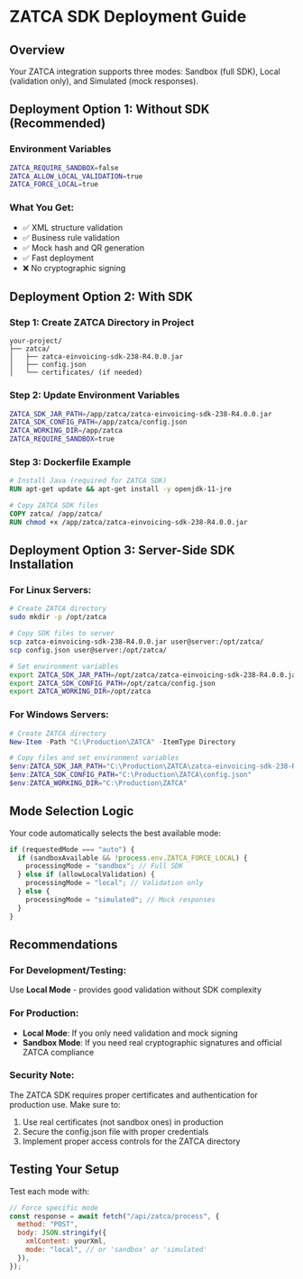 # ZATCA SDK Deployment Guide

## Overview

Your ZATCA integration supports three modes: Sandbox (full SDK), Local (validation only), and Simulated (mock responses).

## Deployment Option 1: Without SDK (Recommended)

### Environment Variables

```bash
ZATCA_REQUIRE_SANDBOX=false
ZATCA_ALLOW_LOCAL_VALIDATION=true
ZATCA_FORCE_LOCAL=true
```

### What You Get:

- ✅ XML structure validation
- ✅ Business rule validation
- ✅ Mock hash and QR generation
- ✅ Fast deployment
- ❌ No cryptographic signing

## Deployment Option 2: With SDK

### Step 1: Create ZATCA Directory in Project

```
your-project/
├── zatca/
│   ├── zatca-einvoicing-sdk-238-R4.0.0.jar
│   ├── config.json
│   └── certificates/ (if needed)
```

### Step 2: Update Environment Variables

```bash
ZATCA_SDK_JAR_PATH=/app/zatca/zatca-einvoicing-sdk-238-R4.0.0.jar
ZATCA_SDK_CONFIG_PATH=/app/zatca/config.json
ZATCA_WORKING_DIR=/app/zatca
ZATCA_REQUIRE_SANDBOX=true
```

### Step 3: Dockerfile Example

```dockerfile
# Install Java (required for ZATCA SDK)
RUN apt-get update && apt-get install -y openjdk-11-jre

# Copy ZATCA SDK files
COPY zatca/ /app/zatca/
RUN chmod +x /app/zatca/zatca-einvoicing-sdk-238-R4.0.0.jar
```

## Deployment Option 3: Server-Side SDK Installation

### For Linux Servers:

```bash
# Create ZATCA directory
sudo mkdir -p /opt/zatca

# Copy SDK files to server
scp zatca-einvoicing-sdk-238-R4.0.0.jar user@server:/opt/zatca/
scp config.json user@server:/opt/zatca/

# Set environment variables
export ZATCA_SDK_JAR_PATH=/opt/zatca/zatca-einvoicing-sdk-238-R4.0.0.jar
export ZATCA_SDK_CONFIG_PATH=/opt/zatca/config.json
export ZATCA_WORKING_DIR=/opt/zatca
```

### For Windows Servers:

```powershell
# Create ZATCA directory
New-Item -Path "C:\Production\ZATCA" -ItemType Directory

# Copy files and set environment variables
$env:ZATCA_SDK_JAR_PATH="C:\Production\ZATCA\zatca-einvoicing-sdk-238-R4.0.0.jar"
$env:ZATCA_SDK_CONFIG_PATH="C:\Production\ZATCA\config.json"
$env:ZATCA_WORKING_DIR="C:\Production\ZATCA"
```

## Mode Selection Logic

Your code automatically selects the best available mode:

```javascript
if (requestedMode === "auto") {
  if (sandboxAvailable && !process.env.ZATCA_FORCE_LOCAL) {
    processingMode = "sandbox"; // Full SDK
  } else if (allowLocalValidation) {
    processingMode = "local"; // Validation only
  } else {
    processingMode = "simulated"; // Mock responses
  }
}
```

## Recommendations

### For Development/Testing:

Use **Local Mode** - provides good validation without SDK complexity

### For Production:

- **Local Mode**: If you only need validation and mock signing
- **Sandbox Mode**: If you need real cryptographic signatures and official ZATCA compliance

### Security Note:

The ZATCA SDK requires proper certificates and authentication for production use. Make sure to:

1. Use real certificates (not sandbox ones) in production
2. Secure the config.json file with proper credentials
3. Implement proper access controls for the ZATCA directory

## Testing Your Setup

Test each mode with:

```javascript
// Force specific mode
const response = await fetch("/api/zatca/process", {
  method: "POST",
  body: JSON.stringify({
    xmlContent: yourXml,
    mode: "local", // or 'sandbox' or 'simulated'
  }),
});
```

